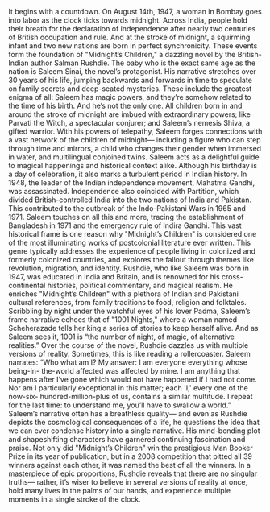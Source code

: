 It begins with a countdown. On August 14th, 1947, a woman in Bombay goes into labor  as the clock ticks towards midnight. Across India, people hold their breath  for the declaration of independence after nearly two centuries of British  occupation and rule. And at the stroke of midnight, a squirming infant and two new  nations are born in perfect synchronicity. These events form the foundation  of "Midnight’s Children," a dazzling novel by the British-Indian  author Salman Rushdie. The baby who is the exact same age  as the nation is Saleem Sinai, the novel’s protagonist. His narrative stretches over  30 years of his life, jumping backwards and forwards in time  to speculate on family secrets and deep-seated mysteries. These include the greatest enigma of all:  Saleem has magic powers, and they’re somehow related  to the time of his birth. And he’s not the only one. All children born in and around  the stroke of midnight are imbued with extraordinary powers; like Parvati the Witch,  a spectacular conjurer; and Saleem’s nemesis Shiva,  a gifted warrior. With his powers of telepathy, Saleem forges connections with a  vast network of the children of midnight— including a figure who can step  through time and mirrors, a child who changes their gender  when immersed in water, and multilingual conjoined twins. Saleem acts as a delightful guide  to magical happenings and historical context alike. Although his birthday is a day  of celebration, it also marks a turbulent period  in Indian history. In 1948, the leader of the Indian  independence movement, Mahatma Gandhi, was assassinated. Independence also coincided  with Partition, which divided British-controlled India  into the two nations of India  and Pakistan. This contributed to the outbreak of  the Indo-Pakistani Wars in 1965 and 1971. Saleem touches on all this and more, tracing the establishment  of Bangladesh in 1971 and the emergency rule of Indira Gandhi. This vast historical frame is one  reason why "Midnight’s Children" is considered one of the most illuminating works of postcolonial literature ever written. This genre typically addresses the  experience of people living in colonized and formerly colonized countries, and explores the fallout through themes  like revolution, migration, and identity. Rushdie, who like Saleem was born in 1947, was educated in India and Britain, and is renowned for his cross-continental  histories, political commentary, and magical realism. He enriches "Midnight’s Children"  with a plethora of Indian and Pakistani cultural references, from family traditions to food,  religion and folktales. Scribbling by night under the  watchful eyes of his lover Padma, Saleem’s frame narrative echoes  that of "1001 Nights," where a woman named Scheherazade  tells her king a series of stories to keep herself alive. And as Saleem sees it, 1001 is “the number of night, of magic,  of alternative realities.” Over the course of the novel, Rushdie dazzles us with  multiple versions of reality. Sometimes, this is like reading  a rollercoaster. Saleem narrates: “Who what am I? My answer: I am everyone everything whose being-in- the-world affected was affected by mine. I am anything that happens  after I’ve gone which would not have happened  if I had not come. Nor am I particularly exceptional  in this matter; each 'I,' every one of the now-six- hundred-million-plus of us, contains a similar multitude. I repeat for the last time: to understand me,  you’ll have to swallow a world.” Saleem’s narrative often has  a breathless quality— and even as Rushdie depicts the  cosmological consequences of a life, he questions the idea that we can ever  condense history into a single narrative. His mind-bending plot and  shapeshifting characters have garnered continuing  fascination and praise. Not only did "Midnight’s Children" win  the prestigious Man Booker Prize in its year of publication, but in a 2008 competition that pitted  all 39 winners against each other, it was named the best of all the winners. In a masterpiece of epic proportions, Rushdie reveals that there  are no singular truths— rather, it’s wiser to believe in several  versions of reality at once, hold many lives in the  palms of our hands, and experience multiple moments  in a single stroke of the clock. 